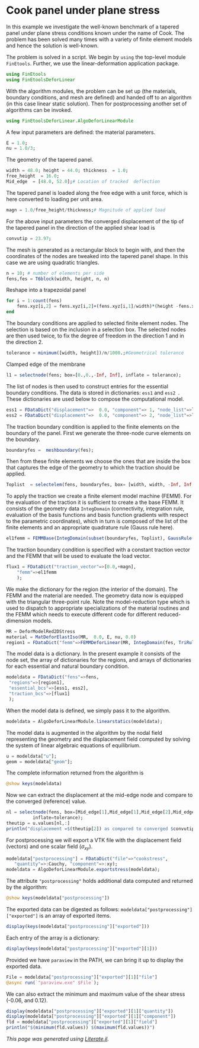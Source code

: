 # Cook panel under plane stress

In this example we investigate the well-known benchmark of a tapered panel under plane stress conditions known under the name of Cook.  The problem has been solved many times with a variety of finite element models  and hence the solution is well-known.

The problem is solved in a script.  We begin  by `using` the top-level module `FinEtools`. Further, we use the linear-deformation application package.

```julia
using FinEtools
using FinEtoolsDeforLinear
```

With the algorithm modules, the problem can be set up (the materials, boundary conditions, and mesh are defined) and handed off to an algorithm (in this case linear static solution).  Then for postprocessing another set of algorithms can be invoked.

```julia
using FinEtoolsDeforLinear.AlgoDeforLinearModule
```

A few  input parameters are defined: the material parameters.

```julia
E = 1.0;
nu = 1.0/3;
```

The geometry of the tapered panel.

```julia
width = 48.0; height = 44.0; thickness  = 1.0;
free_height  = 16.0;
Mid_edge  = [48.0, 52.0];# Location of tracked  deflection
```

The tapered panel is loaded along the free edge with a unit force, which is here converted to loading per unit area.

```julia
magn = 1.0/free_height/thickness;# Magnitude of applied load
```

For the above input parameters the converged displacement of the tip  of the tapered panel in the direction of the applied shear load is

```julia
convutip = 23.97;
```

The mesh is generated as a rectangular block to begin with, and then the coordinates of the nodes are tweaked into the tapered panel shape. In this case we are using quadratic triangles.

```julia
n = 10; # number of elements per side
fens,fes = T6block(width, height, n, n)
```

Reshape into a trapezoidal panel

```julia
for i = 1:count(fens)
    fens.xyz[i,2] = fens.xyz[i,2]+(fens.xyz[i,1]/width)*(height -fens.xyz[i,2]/height*(height-free_height));
end
```

The  boundary conditions  are applied to selected finite element nodes.   The selection is based on the inclusion in a selection box.   The  selected nodes are then used twice,  to fix the degree of freedom  in the direction 1 and  in the direction 2.

```julia
tolerance = minimum([width, height])/n/1000.;#Geometrical tolerance
```

Clamped edge of the membrane

```julia
l1 = selectnode(fens; box=[0.,0.,-Inf, Inf], inflate = tolerance);
```

The list of nodes  is then used to construct entries  for the essential boundary conditions.  The  data is stored in  dictionaries: `ess1` and `ess2 `.  These dictionaries  are used below to compose the computational model.

```julia
ess1 = FDataDict("displacement"=>  0.0, "component"=> 1, "node_list"=>l1);
ess2 = FDataDict("displacement"=>  0.0, "component"=> 2, "node_list"=>l1);
```

The traction boundary condition is applied to the finite elements on the boundary of the panel. First we generate the three-node curve elements on the boundary.

```julia
boundaryfes =  meshboundary(fes);
```

Then from these finite elements we choose the ones that are inside the box that captures the edge of the geometry to which the traction should be applied.

```julia
Toplist  = selectelem(fens, boundaryfes, box= [width, width, -Inf, Inf ], inflate=  tolerance);
```

To apply the traction we create a finite element model machine (FEMM). For the evaluation of the traction it is sufficient to create a the base FEMM.  It consists of the geometry data `IntegDomain` (connectivity,  integration rule, evaluation  of the basis functions  and basis function gradients with respect to the parametric coordinates), which in turn is composed of the list of the finite elements and  an appropriate quadrature rule (Gauss rule here).

```julia
el1femm = FEMMBase(IntegDomain(subset(boundaryfes, Toplist), GaussRule(1, 3), thickness));
```

The traction boundary condition is specified with a constant traction vector and the FEMM that will be used to evaluate  the load vector.

```julia
flux1 = FDataDict("traction_vector"=>[0.0,+magn],
    "femm"=>el1femm
    );
```

We make the dictionary for the region (the interior of the domain).  The FEMM and the material are needed. The geometry data  now is equipped with the  triangular  three-point rule. Note the model-reduction type which is used to dispatch to appropriate specializations of the material routines and the FEMM which needs to execute different code for different reduced-dimension models.

```julia
MR = DeforModelRed2DStress
material = MatDeforElastIso(MR,  0.0, E, nu, 0.0)
region1 = FDataDict("femm"=>FEMMDeforLinear(MR, IntegDomain(fes, TriRule(3), thickness), material));
```

The model data is a dictionary.   In the present example it consists of the node set, the array of dictionaries for the regions, and arrays of dictionaries for each essential and natural boundary condition.

```julia
modeldata = FDataDict("fens"=>fens,
 "regions"=>[region1],
 "essential_bcs"=>[ess1, ess2],
 "traction_bcs"=>[flux1]
 );
```

When the model data is defined, we simply pass it to the algorithm.

```julia
modeldata = AlgoDeforLinearModule.linearstatics(modeldata);
```

The model data is augmented in the algorithm by the nodal field representing the geometry and the displacement field  computed by solving the system of linear algebraic equations of equilibrium.

```julia
u = modeldata["u"];
geom = modeldata["geom"];
```

The complete information returned from the algorithm  is

```julia
@show keys(modeldata)
```

Now we can extract the displacement at the mid-edge node and compare to the converged (reference) value.

```julia
nl = selectnode(fens, box=[Mid_edge[1],Mid_edge[1],Mid_edge[2],Mid_edge[2]],
          inflate=tolerance);
theutip = u.values[nl,:]
println("displacement =$(theutip[2]) as compared to converged $convutip")
```

For postprocessing  we will export a VTK file  with the displacement field (vectors)  and  one scalar field ($\sigma_{xy}$).

```julia
modeldata["postprocessing"] = FDataDict("file"=>"cookstress",
   "quantity"=>:Cauchy, "component"=>:xy);
modeldata = AlgoDeforLinearModule.exportstress(modeldata);
```

The  attribute `"postprocessing"` holds additional data computed and returned by the algorithm:

```julia
@show keys(modeldata["postprocessing"])
```

The exported data can be digested as follows: `modeldata["postprocessing"]["exported"]` is an array of exported items.

```julia
display(keys(modeldata["postprocessing"]["exported"]))
```

Each entry of the array is a dictionary:

```julia
display(keys(modeldata["postprocessing"]["exported"][1]))
```

Provided we have  `paraview` in the PATH, we can bring it up  to display the exported data.

```julia
File = modeldata["postprocessing"]["exported"][1]["file"]
@async run(`"paraview.exe" $File`);
```

We can also extract the minimum and maximum value of the shear stress (-0.06, and 0.12).

```julia
display(modeldata["postprocessing"]["exported"][1]["quantity"])
display(modeldata["postprocessing"]["exported"][1]["component"])
fld = modeldata["postprocessing"]["exported"][1]["field"]
println("$(minimum(fld.values)) $(maximum(fld.values))")
```

*This page was generated using [Literate.jl](https://github.com/fredrikekre/Literate.jl).*

